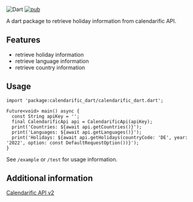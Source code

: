 <!-- 
This README describes the package. If you publish this package to pub.dev,
this README's contents appear on the landing page for your package.

For information about how to write a good package README, see the guide for
[writing package pages](https://dart.dev/guides/libraries/writing-package-pages). 

For general information about developing packages, see the Dart guide for
[creating packages](https://dart.dev/guides/libraries/create-library-packages)
and the Flutter guide for
[developing packages and plugins](https://flutter.dev/developing-packages). 
-->

![Dart](https://img.shields.io/badge/Dart-2.16.1-green)
[![pub](https://img.shields.io/pub/v/calendarific_dart.svg)](https://pub.dev/packages/calendarific_dart)

A dart package to retrieve holiday information from calendarific API.

## Features

- retrieve holiday information
- retrieve language information
- retrieve country information

## Usage

```
import 'package:calendarific_dart/calendarific_dart.dart';

Future<void> main() async {
  const String apiKey = '';
  final CalendarificApi api = CalendarificApi(apiKey);
  print('Countries: ${await api.getCountries()}');
  print('Languages: ${await api.getLanguages()}');
  print('Holidays: ${await api.getHolidays(countryCode: 'DE', year: '2022', option: const DefaultRequestOption())}');
}

```

See `/example` or `/test` for usage information.

## Additional information

[Calendarific API v2](https://calendarific.com/api-documentation)
